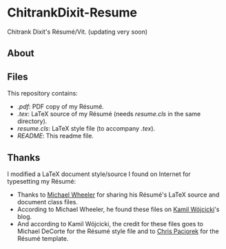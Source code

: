 ChitrankDixit-Resume
====================

Chitrank Dixit's  Résumé/Vit. (updating very soon)

## About

## Files
This repository contains:
* *.pdf*: PDF copy of my Résumé.
* *.tex*: LaTeX source of my Résumé (needs *resume.cls* in the same directory).
* *resume.cls*: LaTeX style file (to accompany *.tex*).
* *README*: This readme file.

## Thanks
I modified a LaTeX document style/source I found on Internet for typesetting my Résumé:

* Thanks to [Michael Wheeler](https://github.com/TheSkorm) for sharing his Résumé's LaTeX source and document class files.
* According to Michael Wheeler, he found these files on [Kamil Wójcicki](http://linux.dsplabs.com.au/resume-writing-example-latex-template-linux-curriculum-vitae-professional-cv-layout-format-text-p54/)'s blog.
* And according to Kamil Wójcicki, the credit for these files goes to Michael DeCorte for the Résumé style file and to [Chris Paciorek](http://www.stat.berkeley.edu/~paciorek/) for the Résumé template.
